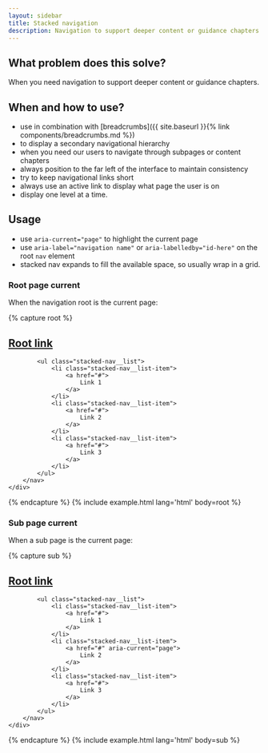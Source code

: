 ```yaml
---
layout: sidebar
title: Stacked navigation
description: Navigation to support deeper content or guidance chapters
---
```


## What problem does this solve?

When you need navigation to support deeper content or guidance chapters.

## When and how to use?

- use in combination with [breadcrumbs]({{ site.baseurl }}{% link components/breadcrumbs.md %})
- to display a secondary navigational hierarchy 
- when you need our users to navigate through subpages or content chapters
- always position to the far left of the interface to maintain consistency
- try to keep navigational links short
- always use an active link to display what page the user is on
- display one level at a time.

## Usage

- use `aria-current="page"` to highlight the current page
- use `aria-label="navigation name"` or `aria-labelledby="id-here"` on the root `nav` element
- stacked nav expands to fill the available space, so usually wrap in a grid.

### Root page current

When the navigation root is the current page:

{% capture root %}
<div class="grid">
    <div data-g="12 sm:4">
        <nav class="stacked-nav">
            <h2 class="stacked-nav__root">
                <a href="#" aria-current="page">
                    Root link
                </a>
            </h2>

            <ul class="stacked-nav__list">
                <li class="stacked-nav__list-item">
                    <a href="#">
                        Link 1
                    </a>
                </li>
                <li class="stacked-nav__list-item">
                    <a href="#">
                        Link 2
                    </a>
                </li>
                <li class="stacked-nav__list-item">
                    <a href="#">
                        Link 3
                    </a>
                </li>
            </ul>
        </nav>
    </div>
</div>
{% endcapture %}
{% include example.html lang='html' body=root %}

### Sub page current

When a sub page is the current page:

{% capture sub %}
<div class="grid">
    <div data-g="12 sm:4">
        <nav class="stacked-nav">
            <h2 class="stacked-nav__root">
                <a href="#">
                    Root link
                </a>
            </h2>

            <ul class="stacked-nav__list">
                <li class="stacked-nav__list-item">
                    <a href="#">
                        Link 1
                    </a>
                </li>
                <li class="stacked-nav__list-item">
                    <a href="#" aria-current="page">
                        Link 2
                    </a>
                </li>
                <li class="stacked-nav__list-item">
                    <a href="#">
                        Link 3
                    </a>
                </li>
            </ul>
        </nav>
    </div>
</div>
{% endcapture %}
{% include example.html lang='html' body=sub %}